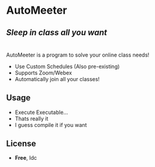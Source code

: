 # AutoMeeter
## _Sleep in class all you want_

#
AutoMeeter is a program to solve your online class needs!

- Use Custom Schedules (Also pre\-existing)
- Supports Zoom/Webex
- Automatically join all your classes!

## Usage

- Execute Executable...
- Thats really it
- I guess compile it if you want

## License

- **Free**, Idc
